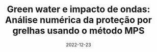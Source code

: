 ---
title: "Green water e impacto de ondas: Análise numérica da proteção por grelhas usando o método MPS"
collection: publications
permalink: /publication/2022-12-23-green-water-impacto
date: 2022-12-23
venue: 'Encontro Nacional de Modelagem Computacional, Encontro de Ciência e Tecnologia de Materiais, Conferência Sul em Modelagem Computacional e Seminário e Workshop em Engenharia Oceânica'
paperurl: ''
citation: 'Trindade, L. I. L.; Pereira, L. S.; Amaro Junior, R. A.; Cheng, L. Y. (2022). &quot;Green water e impacto de ondas: Análise numérica da proteção por grelhas usando o método MPS.&quot; <i>Encontro Nacional de Modelagem Computacional, Encontro de Ciência e Tecnologia de Materiais, Conferência Sul em Modelagem Computacional e Seminário e Workshop em Engenharia Oceânica</i>.'
---